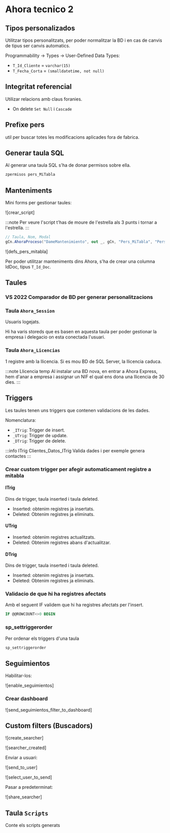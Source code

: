 # Ahora tecnico 2

## Tipos personalizados

Utilitzar tipos personalitzats, per poder normalitzar la BD i en cas de canvis de tipus ser canvis automatics.

Programmability -> Types -> User-Defined Data Types:

- `T_Id_Cliente` = `varchar(15)`
- `T_Fecha_Corta` = `(smalldatetime, not null)`

## Integritat referencial

Utilizar relacions amb claus foranies.

- On delete `Set Null` i `Cascade`

## Prefixe pers

util per buscar totes les modificacions aplicades fora de fabrica.

## Generar taula SQL

Al generar una taula SQL s'ha de donar permisos sobre ella.

```sql
zpermisos pers_MiTabla
```

## Manteniments

Mini forms per gestionar taules:

![crear_script]

:::note
Per veure l'script t'has de moure de l'estrella als 3 punts i tornar a l'estrella.
:::

```C#
// Taula, Nom, Modal
gCn.AhoraProceso("DameMantenimiento", out _, gCn, "Pers_MiTabla", "Pers Mi Tabla", false);
```

![defs_pers_mitabla]

Per poder utilitzar manteniments dins Ahora, s'ha de crear una columna IdDoc, tipus `T_Id_Doc`.

## Taules

### VS 2022 Comparador de BD per generar personalitzacions

### Taula `Ahora_Session`

Usuaris logejats.

Hi ha varis storeds que es basen en aquesta taula per poder gestionar la empresa i delegacio on esta conectada l'usuari.

### Taula `Ahora_Licencias`

1 registre amb la llicencia. Si es mou BD de SQL Server, la llicencia caduca.

:::note Llicencia temp
Al instalar una BD nova, en entrar a Ahora Express, hem d'anar a empresa i assignar un NIF el qual ens dona una llicencia de 30 dies.
:::

## Triggers

Les taules tenen uns triggers que contenen validacions de les dades.

Nomenclatura:

- `_ITrig`: Trigger de insert.
- `_UTrig`: Trigger de update.
- `_DTrig`: Trigger de delete.

:::info ITrig Clientes_Datos_ITrig
Valida dades i per exemple genera contactes
:::

### Crear custom trigger per afegir automaticament registre a mitabla

#### ITrig

Dins de trigger, taula inserted i taula deleted.

- Inserted: obtenim registres ja insertats.
- Deleted: Obtenim registres ja eliminats.

#### UTrig

- Inserted: obtenim registres actualitzats.
- Deleted: Obtenim registres abans d'actualitzar.

#### DTrig

Dins de trigger, taula inserted i taula deleted.

- Inserted: obtenim registres ja insertats.
- Deleted: Obtenim registres ja eliminats.

### Validacio de que hi ha registres afectats

Amb el seguent IF validem que hi ha registres afectats per l'insert.

```sql
IF @@ROWCOUNT<>0 BEGIN
```

### sp_settriggerorder

Per ordenar els triggers d'una taula

```sql
sp_settriggerorder
```

## Seguimientos

Habilitar-los:

![enable_seguimientos]

### Crear dashboard

![send_seguimientos_filter_to_dashboard]

## Custom filters (Buscadors)

![create_searcher]

![searcher_created]

Enviar a usuari:

![send_to_user]

![select_user_to_send]

Pasar a predeterminat:

![share_searcher]

## Taula `Scripts`

Conte els scripts generats